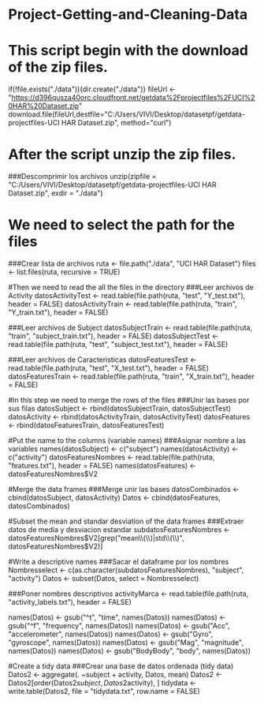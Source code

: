 # Project-Getting-and-Cleaning-Data

# This script begin with the download of the zip files.

if(!file.exists("./data")){dir.create("./data")}
fileUrl <- "https://d396qusza40orc.cloudfront.net/getdata%2Fprojectfiles%2FUCI%20HAR%20Dataset.zip"
download.file(fileUrl,destfile="C:/Users/VIVI/Desktop/datasetpf/getdata-projectfiles-UCI HAR Dataset.zip",
       method="curl")

# After the script unzip the zip files.
###Descomprimir los archivos
unzip(zipfile = "C:/Users/VIVI/Desktop/datasetpf/getdata-projectfiles-UCI HAR Dataset.zip", 
      exdir = "./data")

# We need to select the path for the files 
###Crear lista de archivos
ruta <- file.path("./data", "UCI HAR Dataset")
files <- list.files(ruta, recursive = TRUE)

#Then we need to read the all the files in the directory
###Leer archivos de Activity
datosActivityTest  <- read.table(file.path(ruta, "test", "Y_test.txt"), header = FALSE)
datosActivityTrain <- read.table(file.path(ruta, "train", "Y_train.txt"), header = FALSE)

###Leer archivos de Subject
datosSubjectTrain <- read.table(file.path(ruta, "train", "subject_train.txt"), header = FALSE)
datosSubjectTest  <- read.table(file.path(ruta, "test", "subject_test.txt"), header = FALSE)

###Leer archivos de Caracteristicas
datosFeaturesTest  <- read.table(file.path(ruta, "test", "X_test.txt"), header = FALSE)
datosFeaturesTrain <- read.table(file.path(ruta, "train", "X_train.txt"), header = FALSE)

#In this step we need to merge the rows of the files
###Unir las bases por sus filas
datosSubject <- rbind(datosSubjectTrain, datosSubjectTest)
datosActivity <- rbind(datosActivityTrain, datosActivityTest)
datosFeatures <- rbind(datosFeaturesTrain, datosFeaturesTest)

#Put the name to the columns (variable names)
###Asignar nombre a las variables
names(datosSubject) <- c("subject")
names(datosActivity) <- c("activity")
datosFeaturesNombres <- read.table(file.path(ruta, "features.txt"), header = FALSE)
names(datosFeatures) <- datosFeaturesNombres$V2

#Merge the data frames
###Merge unir las bases
datosCombinados <- cbind(datosSubject, datosActivity)
Datos <- cbind(datosFeatures, datosCombinados)

#Subset the mean and standar desviation of the data frames
###Extraer datos de media y desviacion estandar
subdatosFeaturesNombres <- datosFeaturesNombres$V2[grep("mean\\(\\)|std\\(\\)", datosFeaturesNombres$V2)]

#Write a descriptive names
###Sacar el dataframe por los nombres
Nombresselect <- c(as.character(subdatosFeaturesNombres), "subject", "activity")
Datos <- subset(Datos, select = Nombresselect)

###Poner nombres descriptivos
activityMarca <- read.table(file.path(ruta, "activity_labels.txt"), header = FALSE)

names(Datos) <- gsub("^t", "time", names(Datos))
names(Datos) <- gsub("^f", "frequency", names(Datos))
names(Datos) <- gsub("Acc", "accelerometer", names(Datos))
names(Datos) <- gsub("Gyro", "gyroscope", names(Datos))
names(Datos) <- gsub("Mag", "magnitude", names(Datos))
names(Datos) <- gsub("BodyBody", "body", names(Datos))

#Create a tidy data
###Crear una base de datos ordenada (tidy data)
Datos2 <- aggregate(. ~subject + activity, Datos, mean)
Datos2 <- Datos2[order(Datos2$subject,Datos2$activity), ]
tidydata <- write.table(Datos2, file = "tidydata.txt", row.name = FALSE)
